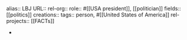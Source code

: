 alias:: LBJ
URL::
rel-org::
role:: #[[USA president]], [[politician]]
fields:: [[politics]]
creations::
tags:: person, #[[United States of America]]
rel-projects:: [[FACTs]]


-
